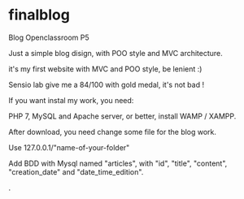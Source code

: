 # finalblog
Blog Openclassroom P5

Just a simple blog disign, with POO style and MVC architecture.

it's my first website with MVC and POO style, be lenient :) 

Sensio lab give me a 84/100 with gold medal, it's not bad ! 

If you want instal my work, you need:

PHP 7, MySQL and Apache server, or better, install WAMP / XAMPP.

After download, you need change some file for the blog work.

Use 127.0.0.1/"name-of-your-folder"

Add BDD with Mysql named "articles", with "id", "title", "content", "creation_date" and "date_time_edition".

.
